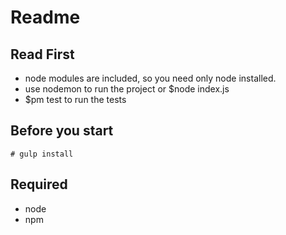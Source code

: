 # Readme

## Read First
- node modules are included, so you need only node installed.
- use nodemon to run the project or $node index.js
- $pm test to run the tests


## Before you start
```
# gulp install
```

## Required
- node
- npm
